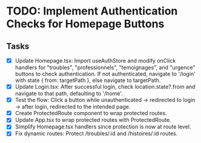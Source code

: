 # TODO: Implement Authentication Checks for Homepage Buttons

## Tasks
- [x] Update Homepage.tsx: Import useAuthStore and modify onClick handlers for "troubles", "professionnels", "temoignages", and "urgence" buttons to check authentication. If not authenticated, navigate to '/login' with state { from: targetPath }, else navigate to targetPath.
- [x] Update Login.tsx: After successful login, check location.state?.from and navigate to that path, defaulting to '/home'.
- [x] Test the flow: Click a button while unauthenticated -> redirected to login -> after login, redirected to the intended page.
- [x] Create ProtectedRoute component to wrap protected routes.
- [x] Update App.tsx to wrap protected routes with ProtectedRoute.
- [x] Simplify Homepage.tsx handlers since protection is now at route level.
- [x] Fix dynamic routes: Protect /troubles/:id and /histoires/:id routes.
